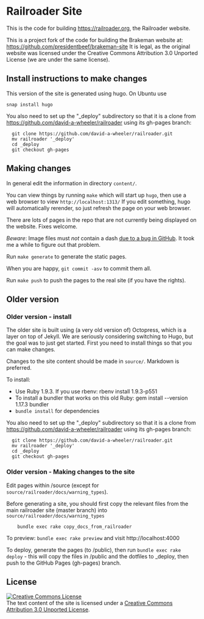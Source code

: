 # Railroader Site

This is the code for building <https://railroader.org>,
the Railroader website.

This is a project fork of the code for building the Brakeman website at:
<https://github.com/presidentbeef/brakeman-site>
It is legal, as the original website was licensed under the
Creative Commons Attribution 3.0 Unported License
(we are under the same license).

## Install instructions to make changes

This version of the site is generated using hugo. On Ubuntu use
~~~~
snap install hugo
~~~~

You also need to set up the "\_deploy" subdirectory so that it is a
clone from https://github.com/david-a-wheeler/railroader using its
gh-pages branch:

~~~~
  git clone https://github.com/david-a-wheeler/railroader.git
  mv railroader '_deploy'
  cd _deploy
  git checkout gh-pages
~~~~

## Making changes

In general edit the information in directory `content/`.

You can view things by running `make` which will start up `hugo`,
then use a web browser to view `http://localhost:1313/`
If you edit something, hugo will automatically rerender, so just
refresh the page on your web browser.

There are lots of pages in the repo that are not currently being
displayed on the website.
Fixes welcome.

*Beware*: Image files must *not* contain a dash
[due to a bug in GitHub](https://github.com/OregonDigital/oregondigital/issues/583).
It took me a while to figure out that problem.

Run `make generate` to generate the static pages.

When you are happy, `git commit -asv` to commit them all.

Run `make push` to push the pages to the real site (if you have the rights).

## Older version

### Older version - install

The older site is built using (a very old version of) Octopress, which is a layer on top of Jekyll.  We are seriously considering switching to Hugo, but the goal was to just get started.  First you need to install things so that you can make changes.

Changes to the site content should be made in `source/`. Markdown is preferred.

To install:

* Use Ruby 1.9.3.  If you use rbenv: rbenv install 1.9.3-p551
* To install a bundler that works on this old Ruby: gem install --version 1.17.3 bundler
* `bundle install` for dependencies

You also need to set up the "\_deploy" subdirectory so that it is a
clone from https://github.com/david-a-wheeler/railroader using its
gh-pages branch:

~~~~
  git clone https://github.com/david-a-wheeler/railroader.git
  mv railroader '_deploy'
  cd _deploy
  git checkout gh-pages
~~~~

### Older version - Making changes to the site

Edit pages within /source
(except for `source/railroader/docs/warning_types`).

Before generating a site, you should first copy the
relevant files from the main railroader site (master branch)
into `source/railroader/docs/warning_types`

~~~~
    bundle exec rake copy_docs_from_railroader
~~~~

To preview: `bundle exec rake preview` and visit http://localhost:4000

To deploy, generate the pages (to /public),
then run `bundle exec rake deploy` -
this will copy the files in /public and the dotfiles
to \_deploy, then push to the GitHub Pages (gh-pages) branch.

## License

<a rel="license" href="http://creativecommons.org/licenses/by/3.0/"><img alt="Creative Commons License" style="border-width:0" src="http://i.creativecommons.org/l/by/3.0/88x31.png" /></a><br />The text content of the site is licensed under a <a rel="license" href="http://creativecommons.org/licenses/by/3.0/">Creative Commons Attribution 3.0 Unported License</a>.
